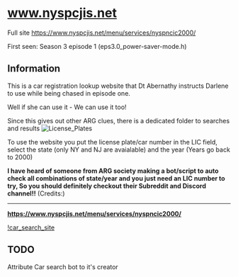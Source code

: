 www.nyspcjis.net
================

Full site https://www.nyspcjis.net/menu/services/nyspncic2000/

First seen: Season 3 episode 1 (eps3.0_power-saver-mode.h)


Information
-----------
This is a car registration lookup website that Dt Abernathy instructs Darlene to use while being chased in episode one.

Well if she can use it - We can use it too!

Since this gives out other ARG clues, there is a dedicated folder to searches and results ![License_Plates]()

To use the website you put the license plate/car number in the LIC field, select the state (only NY and NJ are avaialable) and the year (Years go back to 2000)

**I have heard of someone from ARG society making a bot/script to auto check all combinations of state/year and you just need an LIC number to try, So you should definitely checkout their Subreddit and Discord channel!!** (Credits:)

------------------

**https://www.nyspcjis.net/menu/services/nyspncic2000/**

[!car_search_site](https://github.com/z3r07h/Mr-R0B0T-s03-ARG/blob/master/Sites/www.nyspcjis.net/car_reg_search.jpg)


TODO
----

Attribute Car search bot to it's creator 
